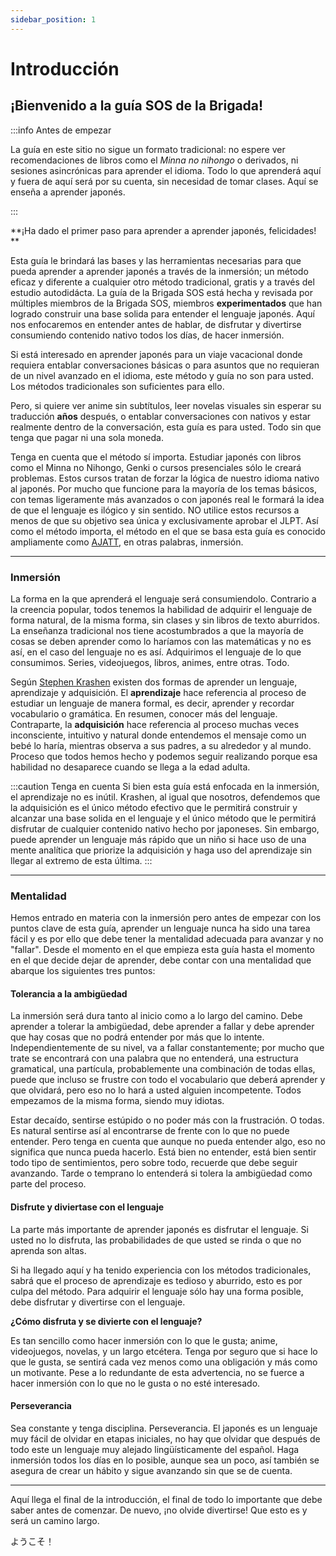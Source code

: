 ```yaml
---
sidebar_position: 1
---
```


# Introducción

## ¡Bienvenido a la guía SOS de la Brigada! 

:::info Antes de empezar

La guía en este sitio no sigue un formato tradicional: no espere ver recomendaciones de libros como el *Minna no nihongo* o derivados, ni sesiones asincrónicas para aprender el idioma. Todo lo que aprenderá aquí y fuera de aquí será por su cuenta, sin necesidad de tomar clases. Aquí se enseña a aprender japonés.

:::

**¡Ha dado el primer paso para aprender a aprender japonés, felicidades! **

Esta guía le brindará las bases y las herramientas necesarias para que pueda aprender a aprender japonés a través de la inmersión; un método eficaz y diferente a cualquier otro método tradicional, gratis y a través del estudio autodidácta. La guía de la Brigada SOS está hecha y revisada por múltiples miembros de la Brigada SOS, miembros **experimentados** que han logrado construir una base solida para entender el lenguaje japonés. Aquí nos enfocaremos en entender antes de hablar, de disfrutar y divertirse consumiendo contenido nativo todos los días, de hacer inmersión.

Si está interesado en aprender japonés para un viaje vacacional donde requiera entablar conversaciones básicas o para asuntos que no requieran de un nivel avanzado en el idioma, este método y guía no son para usted. Los métodos tradicionales son suficientes para ello. 

Pero, si quiere ver anime sin subtítulos, leer novelas visuales sin esperar su traducción **años** después, o entablar conversaciones con nativos y estar realmente dentro de la conversación, esta guía es para usted. Todo sin que tenga que pagar ni una sola moneda.

Tenga en cuenta que el método sí importa. Estudiar japonés con libros como el Minna no Nihongo, Genki o cursos presenciales sólo le creará problemas. Estos cursos tratan de forzar la lógica de nuestro idioma nativo al japonés. Por mucho que funcione para la mayoría de los temas básicos, con temas ligeramente más avanzados o con japonés real le formará la idea de que el lenguaje es ilógico y sin sentido. NO utilice estos recursos a menos de que su objetivo sea única y exclusivamente aprobar el JLPT. Así como el método importa, el método en el que se basa esta guía es conocido ampliamente como [AJATT](http://www.alljapaneseallthetime.com/blog/), en otras palabras, inmersión.

---

### Inmersión
La forma en la que aprenderá el lenguaje será consumiendolo. Contrario a la creencia popular, todos tenemos la habilidad de adquirir el lenguaje de forma natural, de la misma forma, sin clases y sin libros de texto aburridos. La enseñanza tradicional nos tiene acostumbrados a que la mayoría de cosas se deben aprender como lo haríamos con las matemáticas y no es así, en el caso del lenguaje no es así. Adquirimos el lenguaje de lo que consumimos. Series, videojuegos, libros, animes, entre otras. Todo.

Según [Stephen Krashen](https://www.youtube.com/watch?v=NiTsduRreug) existen dos formas de aprender un lenguaje, aprendizaje y adquisición. El **aprendizaje** hace referencia al proceso de estudiar un lenguaje de manera formal, es decir, aprender y recordar vocabulario o gramática. En resumen, conocer más del lenguaje. Contraparte, la **adquisición** hace referencia al proceso muchas veces inconsciente, intuitivo y natural donde entendemos el mensaje como un bebé lo haría, mientras observa a sus padres, a su alrededor y al mundo. Proceso que todos hemos hecho y podemos seguir realizando porque esa habilidad no desaparece cuando se llega a la edad adulta. 

:::caution Tenga en cuenta
Si bien esta guía está enfocada en la inmersión, el aprendizaje no es inútil. Krashen, al igual que nosotros, defendemos que la adquisición es el único método efectivo que le permitirá construir y alcanzar una base solida en el lenguaje y el único método que le permitirá disfrutar de cualquier contenido nativo hecho por japoneses. Sin embargo, puede aprender un lenguaje más rápido que un niño si hace uso de una mente analítica que priorize la adquisición y haga uso del aprendizaje sin llegar al extremo de esta última.
:::

---

### Mentalidad
Hemos entrado en materia con la inmersión pero antes de empezar con los puntos clave de esta guía, aprender un lenguaje nunca ha sido una tarea fácil y es por ello que debe tener la mentalidad adecuada para avanzar y no "fallar". Desde el momento en el que empieza esta guía hasta el momento en el que decide dejar de aprender, debe contar con una mentalidad que abarque los siguientes tres puntos:

#### Tolerancia a la ambigüedad

La inmersión será dura tanto al inicio como a lo largo del camino. Debe aprender a tolerar la ambigüedad, debe aprender a fallar y debe aprender que hay cosas que no podrá entender por más que lo intente. Independientemente de su nivel, va a fallar
constantemente; por mucho que trate se encontrará con una palabra que no entenderá, una estructura gramatical, una partícula, probablemente una combinación de todas ellas, puede que incluso se frustre con todo el vocabulario que deberá aprender y que olvidará, pero eso no lo hará a usted alguien incompetente. Todos empezamos de la misma forma, siendo muy idiotas.

Estar decaído, sentirse estúpido o no poder más con la frustración. O todas. Es natural sentirse así al encontrarse de frente con lo que no puede entender. Pero tenga en cuenta que aunque no pueda entender algo, eso no significa que nunca pueda hacerlo. Está bien no entender, está bien sentir todo tipo de sentimientos, pero sobre todo, recuerde que debe seguir avanzando. Tarde o temprano lo entenderá si tolera la ambigüedad como parte del proceso. 

#### Disfrute y diviertase con el lenguaje
La parte más importante de aprender japonés es disfrutar el lenguaje. Si usted no lo disfruta, las probabilidades de que usted se rinda o que no aprenda son altas. 

Si ha llegado aquí y ha tenido experiencia con los métodos tradicionales, sabrá que el proceso de aprendizaje es tedioso y aburrido, esto es por culpa del método. Para adquirir el lenguaje sólo hay una forma posible, debe disfrutar y divertirse con el lenguaje. 

**¿Cómo disfruta y se divierte con el lenguaje?**

Es tan sencillo como hacer inmersión con lo que le gusta; anime, videojuegos, novelas, y un largo etcétera. Tenga por seguro que si hace lo que le gusta, se sentirá cada vez menos como una obligación y más como un motivante. Pese a lo redundante de esta advertencia, no se fuerce a hacer inmersión con lo que no le gusta o no esté interesado.

#### Perseverancia
Sea constante y tenga disciplina. Perseverancia. El japonés es un lenguaje muy fácil de olvidar en etapas iniciales, no hay que olvidar que después de todo este un lenguaje muy alejado lingüísticamente del español. Haga inmersión todos los días en lo posible, aunque sea un poco, así también se asegura de crear un hábito y sigue avanzando sin que se de cuenta. 

---

Aquí llega el final de la introducción, el final de todo lo importante que debe saber antes de comenzar. De nuevo, ¡no olvide divertirse! Que esto es y será un camino largo. 

ようこそ！
